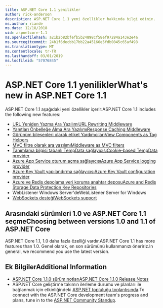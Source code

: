 ```yaml
---
title: ASP.NET Core 1.1 yenilikler
author: rick-anderson
description: ASP.NET Core 1.1 yeni özellikler hakkında bilgi edinin.
ms.author: riande
ms.date: 12/18/2018
uid: aspnetcore-1.1
ms.openlocfilehash: a21b2b82bfefb5b24898cf58ef97284a143e2e4a
ms.sourcegitcommit: 24b1f6decbb17bb22a45166e5fdb0845c65af498
ms.translationtype: MT
ms.contentlocale: tr-TR
ms.lasthandoff: 03/01/2019
ms.locfileid: "57076845"
---
```

# <a name="whats-new-in-aspnet-core-11"></a><span data-ttu-id="fa03d-103">ASP.NET Core 1.1 yenilikler</span><span class="sxs-lookup"><span data-stu-id="fa03d-103">What's new in ASP.NET Core 1.1</span></span>

<span data-ttu-id="fa03d-104">ASP.NET Core 1.1 aşağıdaki yeni özellikler içerir:</span><span class="sxs-lookup"><span data-stu-id="fa03d-104">ASP.NET Core 1.1 includes the following new features:</span></span>

- [<span data-ttu-id="fa03d-105">URL Yeniden Yazma Ara Yazılımı</span><span class="sxs-lookup"><span data-stu-id="fa03d-105">URL Rewriting Middleware</span></span>](xref:fundamentals/url-rewriting)
- [<span data-ttu-id="fa03d-106">Yanıtları Önbelleğe Alma Ara Yazılımı</span><span class="sxs-lookup"><span data-stu-id="fa03d-106">Response Caching Middleware</span></span>](xref:performance/caching/middleware)
- [<span data-ttu-id="fa03d-107">Görünüm bileşenleri olarak etiket Yardımcıları</span><span class="sxs-lookup"><span data-stu-id="fa03d-107">View Components as Tag Helpers</span></span>](xref:mvc/views/view-components#invoking-a-view-component-as-a-tag-helper)
- [<span data-ttu-id="fa03d-108">MVC filtre olarak ara yazılımı</span><span class="sxs-lookup"><span data-stu-id="fa03d-108">Middleware as MVC filters</span></span>](xref:mvc/controllers/filters#using-middleware-in-the-filter-pipeline)
- [<span data-ttu-id="fa03d-109">Tanımlama bilgisi tabanlı TempData sağlayıcısı</span><span class="sxs-lookup"><span data-stu-id="fa03d-109">Cookie-based TempData provider</span></span>](xref:fundamentals/app-state#tempdata)
- [<span data-ttu-id="fa03d-110">Azure App Service oturum açma sağlayıcısı</span><span class="sxs-lookup"><span data-stu-id="fa03d-110">Azure App Service logging provider</span></span>](xref:fundamentals/logging/index#azure-app-service-provider)
- [<span data-ttu-id="fa03d-111">Azure Key Vault yapılandırma sağlayıcısı</span><span class="sxs-lookup"><span data-stu-id="fa03d-111">Azure Key Vault configuration provider</span></span>](xref:security/key-vault-configuration)
- [<span data-ttu-id="fa03d-112">Azure ve Redis depolama veri koruma anahtar deposu</span><span class="sxs-lookup"><span data-stu-id="fa03d-112">Azure and Redis Storage Data Protection Key Repositories</span></span>](xref:security/data-protection/implementation/key-storage-providers#azure-and-redis)
- <span data-ttu-id="fa03d-113">WebListener Windows Server'de</span><span class="sxs-lookup"><span data-stu-id="fa03d-113">WebListener Server for Windows</span></span>
- [<span data-ttu-id="fa03d-114">WebSockets desteği</span><span class="sxs-lookup"><span data-stu-id="fa03d-114">WebSockets support</span></span>](xref:fundamentals/websockets)

## <a name="choosing-between-versions-10-and-11-of-aspnet-core"></a><span data-ttu-id="fa03d-115">Arasındaki sürümleri 1.0 ve ASP.NET Core 1.1 seçme</span><span class="sxs-lookup"><span data-stu-id="fa03d-115">Choosing between versions 1.0 and 1.1 of ASP.NET Core</span></span>

<span data-ttu-id="fa03d-116">ASP.NET Core 1.1, 1.0 daha fazla özelliği vardır.</span><span class="sxs-lookup"><span data-stu-id="fa03d-116">ASP.NET Core 1.1 has more features than 1.0.</span></span> <span data-ttu-id="fa03d-117">Genel olarak, en son sürümünü kullanmanızı öneririz.</span><span class="sxs-lookup"><span data-stu-id="fa03d-117">In general, we recommend you use the latest version.</span></span>

## <a name="additional-information"></a><span data-ttu-id="fa03d-118">Ek Bilgiler</span><span class="sxs-lookup"><span data-stu-id="fa03d-118">Additional Information</span></span>

- [<span data-ttu-id="fa03d-119">ASP.NET Core 1.1.0 sürüm notları</span><span class="sxs-lookup"><span data-stu-id="fa03d-119">ASP.NET Core 1.1.0 Release Notes</span></span>](https://github.com/aspnet/Home/releases/tag/1.1.0)
- <span data-ttu-id="fa03d-120">ASP.NET Core geliştirme takımın ilerleme durumu ve planları ile bağlanmak için etkinliğindeki [ASP.NET topluluğu toplantısında](https://live.asp.net/).</span><span class="sxs-lookup"><span data-stu-id="fa03d-120">To connect with the ASP.NET Core development team's progress and plans, tune in to the [ASP.NET Community Standup](https://live.asp.net/).</span></span>

